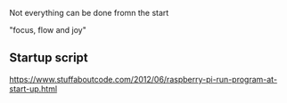 
Not everything can be done fromn the start

"focus, flow and joy"

## Startup script

https://www.stuffaboutcode.com/2012/06/raspberry-pi-run-program-at-start-up.html

